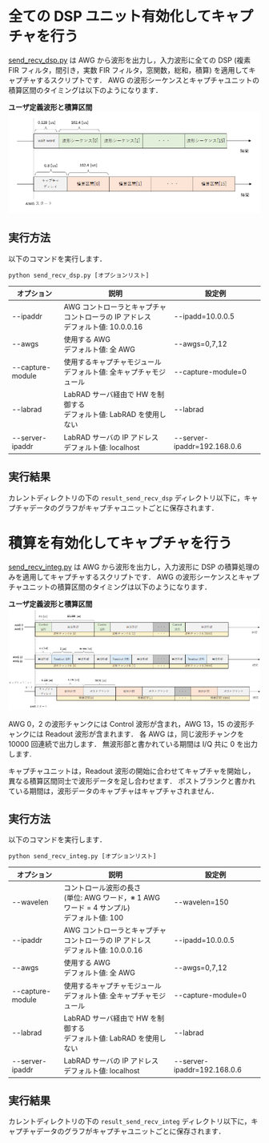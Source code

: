 # 全ての DSP ユニット有効化してキャプチャを行う

[send_recv_dsp.py](./send_recv_dsp.py) は AWG から波形を出力し，入力波形に全ての DSP (複素 FIR フィルタ，間引き，実数 FIR フィルタ，窓関数，総和，積算) を適用してキャプチャするスクリプトです．
AWG の波形シーケンスとキャプチャユニットの積算区間のタイミングは以下のようになります．


**ユーザ定義波形と積算区間**  
![ユーザ定義波形と積算区間](./img/wave_seq_and_integ_sec_0.png)


## 実行方法

以下のコマンドを実行します．

```
python send_recv_dsp.py [オプションリスト]
```

|  オプション  |  説明 | 設定例 |
| ---- | ---- | ---- |
|--ipaddr| AWG コントローラとキャプチャコントローラの IP アドレス <br> デフォルト値: 10.0.0.16 | --ipadd=10.0.0.5 |
|--awgs| 使用する AWG <br> デフォルト値: 全 AWG | --awgs=0,7,12 |
|--capture-module| 使用するキャプチャモジュール <br> デフォルト値: 全キャプチャモジュール | --capture-module=0 |
|--labrad| LabRAD サーバ経由で HW を制御する <br> デフォルト値: LabRAD を使用しない| --labrad |
|--server-ipaddr| LabRAD サーバの IP アドレス <br> デフォルト値: localhost | --server-ipaddr=192.168.0.6 |

## 実行結果

カレントディレクトリの下の `result_send_recv_dsp` ディレクトリ以下に，キャプチャデータのグラフがキャプチャユニットごとに保存されます．

# 積算を有効化してキャプチャを行う

[send_recv_integ.py](./send_recv_integ.py) は AWG から波形を出力し，入力波形に DSP の積算処理のみを適用してキャプチャするスクリプトです．
AWG の波形シーケンスとキャプチャユニットの積算区間のタイミングは以下のようになります．

**ユーザ定義波形と積算区間**  
![ユーザ定義波形と積算区間](./img/wave_seq_and_integ_sec_1.png)

AWG 0，2 の波形チャンクには Control 波形が含まれ，AWG 13，15 の波形チャンクには Readout 波形が含まれます．
各 AWG は，同じ波形チャンクを 10000 回連続で出力します．
無波形部と書かれている期間は I/Q 共に 0 を出力します.

キャプチャユニットは，Readout 波形の開始に合わせてキャプチャを開始し，
異なる積算区間同士で波形データを足し合わせます．
ポストブランクと書かれている期間は，波形データのキャプチャはキャプチャされません．

## 実行方法

以下のコマンドを実行します．

```
python send_recv_integ.py [オプションリスト]
```

|  オプション  |  説明 | 設定例 |
| ---- | ---- | ---- |
|--wavelen | コントロール波形の長さ <br> (単位: AWG ワード，※ 1 AWG ワード = 4 サンプル) <br> デフォルト値: 100 | --wavelen=150 |
|--ipaddr| AWG コントローラとキャプチャコントローラの IP アドレス <br> デフォルト値: 10.0.0.16 | --ipadd=10.0.0.5 |
|--awgs| 使用する AWG <br> デフォルト値: 全 AWG | --awgs=0,7,12 |
|--capture-module| 使用するキャプチャモジュール <br> デフォルト値: 全キャプチャモジュール | --capture-module=0 |
|--labrad| LabRAD サーバ経由で HW を制御する <br> デフォルト値: LabRAD を使用しない| --labrad |
|--server-ipaddr| LabRAD サーバの IP アドレス <br> デフォルト値: localhost | --server-ipaddr=192.168.0.6 |


## 実行結果

カレントディレクトリの下の `result_send_recv_integ` ディレクトリ以下に，キャプチャデータのグラフがキャプチャユニットごとに保存されます．
